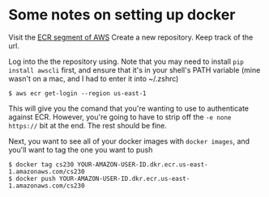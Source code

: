 Some notes on setting up docker
===============================

Visit the [ECR segment of AWS](https://console.aws.amazon.com/ecr/repositories?region=us-east-1) 
Create a new repository. Keep track of the url.

Log into the the repository using. Note that you may need to install `pip install awscli` first, and ensure that it's in your shell's PATH variable (mine wasn't on a mac, and I had to enter it into ~/.zshrc)

    $ aws ecr get-login --region us-east-1

This will give you the comand that you're wanting to use to authenticate against ECR. However, you're going to have to strip off the `-e none https://` bit at the end. The rest should be fine.

Next, you want to see all of your docker images with `docker images`, and you'll want to tag the one you want to push

    $ docker tag cs230 YOUR-AMAZON-USER-ID.dkr.ecr.us-east-1.amazonaws.com/cs230
    $ docker push YOUR-AMAZON-USER-ID.dkr.ecr.us-east-1.amazonaws.com/cs230


    
